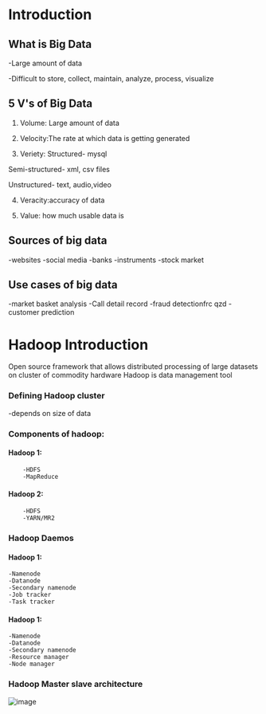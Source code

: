 # Introduction
## What is Big Data
-Large amount of data

-Difficult to store, collect, maintain, analyze, process, visualize

  

## 5 V's of Big Data 

1. Volume: Large amount of data

2. Velocity:The rate at which data is getting generated

3. Veriety: Structured- mysql

Semi-structured- xml, csv files

Unstructured- text, audio,video

4. Veracity:accuracy of data

5. Value: how much usable data is

## Sources of big data
-websites
-social media
-banks
-instruments
-stock market

## Use cases of big data
-market basket analysis
-Call detail record
-fraud detectionfrc qzd
-customer prediction

# Hadoop Introduction
Open source framework that allows distributed processing of large datasets on cluster of commodity hardware
Hadoop is data management tool 

### Defining Hadoop cluster
-depends on size of data

### Components of hadoop:
#### Hadoop 1:
        -HDFS
        -MapReduce
#### Hadoop 2:
        -HDFS
        -YARN/MR2   

### Hadoop Daemos
#### Hadoop 1:
    -Namenode
    -Datanode
    -Secondary namenode
    -Job tracker
    -Task tracker

#### Hadoop 1:
    -Namenode
    -Datanode
    -Secondary namenode
    -Resource manager
    -Node manager

### Hadoop Master slave architecture
![image](https://www.researchgate.net/figure/Master-slave-architecture-of-Hadoop-cluster_fig18_292993768)
